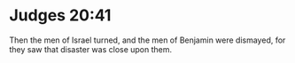 # Judges 20:41

Then the men of Israel turned, and the men of Benjamin were dismayed, for they saw that disaster was close upon them.
